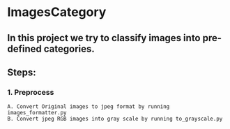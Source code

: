 # ImagesCategory
## In this project we try to classify images into pre-defined categories.

## Steps:
### 1. Preprocess
    A. Convert Original images to jpeg format by running images_formatter.py
    B. Convert jpeg RGB images into gray scale by running to_grayscale.py

